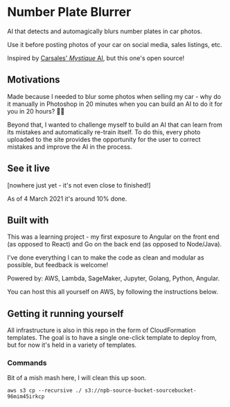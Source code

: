 # Number Plate Blurrer

AI that detects and automagically blurs number plates in car photos.

Use it before posting photos of your car on social media, sales listings, etc.

Inspired by [Carsales' _Mystique_ AI](https://www.itnews.com.au/news/carsales-uses-ai-to-crack-down-on-number-plate-cloning-529790), but this one's open source!

## Motivations

Made because I needed to blur some photos when selling my car - why do it manually in Photoshop in 20 minutes when you can build an AI to do it for you in 20 hours? 🙌🏻

Beyond that, I wanted to challenge myself to build an AI that can learn from its mistakes and automatically re-train itself. To do this, every photo uploaded to the site provides the opportunity for the user to correct mistakes and improve the AI in the process.

## See it live

[nowhere just yet - it's not even close to finished!]

As of 4 March 2021 it's around 10% done.

## Built with

This was a learning project - my first exposure to Angular on the front end (as opposed to React) and Go on the back end (as opposed to Node/Java).

I've done everything I can to make the code as clean and modular as possible, but feedback is welcome!

Powered by: AWS, Lambda, SageMaker, Jupyter, Golang, Python, Angular.

You can host this all yourself on AWS, by following the instructions below.

## Getting it running yourself

All infrastructure is also in this repo in the form of CloudFormation templates. The goal is to have a single one-click template to deploy from, but for now it's held in a variety of templates.

### Commands

Bit of a mish mash here, I will clean this up soon.

```
aws s3 cp --recursive ./ s3://npb-source-bucket-sourcebucket-96mim45irkcp
```
